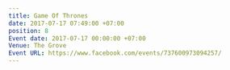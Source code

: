 ```yaml
---
title: Game Of Thrones
date: 2017-07-17 07:49:00 +07:00
position: 8
Event date: 2017-07-17 00:00:00 +07:00
Venue: The Grove
Event URL: https://www.facebook.com/events/737600973094257/
---
```



